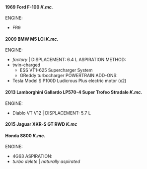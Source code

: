 #### 1969 Ford F-100 *K.mc.*
ENGINE: 
- FR9
#### 2009 BMW M5 LCI *K.mc.*
ENGINE:
- *factory* | DISPLACEMENT: 6.4 L
ASPIRATION METHOD:
- twin-charged
  - ESS VT1-625 Supercharger System
  - GReddy turbocharger
POWERTRAIN ADD-ONS:
- Tesla Model S P100D Ludicrous Plus electric motor (x2)
#### 2013 Lamborghini Gallardo LP570-4 Super Trofeo Stradale *K.mc.*
ENGINE:
- Diablo VT V12 | DISPLACEMENT: 5.7 L
#### 2015 Jaguar XKR-S GT RWD *K.mc*
#### Honda S800 *K.mc.*
ENGINE:
- 4G63
ASPIRATION:
- *turbo delete* | *naturally aspirated*
